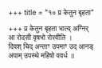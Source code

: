 +++
title = "१० प्र केतुन बृहता"

+++
प्र केतुन बृहता भात्य् अग्निर्  
आ रोदसी वृषभो रोरवीति ।  
दिवश् चिद् अन्ताꣳ उपमाꣳ उद् आनड्  
अपाम् उपस्थे महिषो ववर्ध ॥